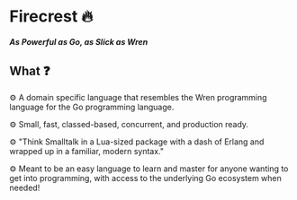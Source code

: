# Firecrest 🔥

***As Powerful as Go, as Slick as Wren***

## What ❓

⚙️ A domain specific language that resembles the Wren programming language for the Go programming language.

⚙️ Small, fast, classed-based, concurrent, and production ready.

⚙️ "Think Smalltalk in a Lua-sized package with a dash of Erlang and wrapped up in a familiar, modern syntax."

⚙️ Meant to be an easy language to learn and master for anyone wanting to get into programming, with access to the underlying Go ecosystem when needed!